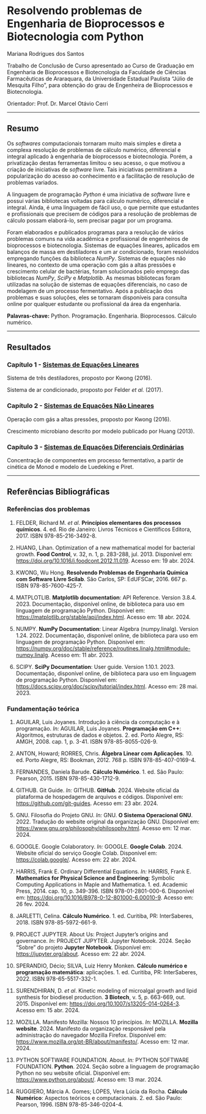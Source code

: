 # Resolvendo problemas de Engenharia de Bioprocessos e Biotecnologia com Python

Mariana Rodrigues dos Santos

Trabalho de Conclusão de Curso apresentado ao Curso de Graduação em Engenharia de Bioprocessos e Biotecnologia da Faculdade de Ciências Farmacêuticas de Araraquara, da Universidade Estadual Paulista “Júlio de Mesquita Filho”, para obtenção do grau de Engenheira de Bioprocessos e Biotecnologia.

Orientador: Prof. Dr. Marcel Otávio Cerri 

---
## Resumo

Os *softwares* computacionais tornaram muito mais simples e direta a complexa resolução de problemas de cálculo numérico, diferencial e integral aplicado à engenharia de bioprocessos e biotecnologia. Porém, a privatização destas ferramentas limitou o seu acesso, o que motivou a criação de iniciativas de *software* livre. Tais iniciativas permitiram a popularização do acesso ao conhecimento e a facilitação de resolução de problemas variados.

A linguagem de programação *Python* é uma iniciativa de *software* livre e possui várias bibliotecas voltadas para cálculo numérico, diferencial e integral. Ainda, é uma linguagem de fácil uso, o que permite que estudantes e profissionais que precisem de códigos para a resolução de problemas de cálculo possam elaborá-lo, sem precisar pagar por um programa.

Foram elaborados e publicados programas para a resolução de vários problemas comuns na vida acadêmica e profissional de engenheiros de bioprocessos e biotecnologia. Sistemas de equações lineares, aplicados em balanços de massa em destiladores e um ar condicionado, foram resolvidos empregando funções da biblioteca *NumPy*. Sistemas de equações não lineares, no contexto de uma operação com gás a altas pressões e crescimento celular de bactérias, foram solucionados pelo emprego das bibliotecas *NumPy*, *SciPy* e *Matplotlib*. As mesmas bibliotecas foram utilizadas na solução de sistemas de equações diferenciais, no caso de modelagem de um processo fermentativo. Após a publicação dos problemas e suas soluções, eles se tornaram disponíveis para consulta online por qualquer estudante ou profissional da área da engenharia.

**Palavras-chave:** Python. Programação. Engenharia. Bioprocessos. Cálculo numérico.

---
## Resultados

### **Capítulo 1** - [Sistemas de Equações Lineares](Sistemas_Equacoes_Lineares.ipynb)
Sistema de três destiladores, proposto por Kwong (2016).

Sistema de ar condicionado, proposto por Felder *et al.* (2017).

### **Capítulo 2** - [Sistemas de Equações Não Lineares](Sistemas_Equacoes_Nao_Lineares.ipynb)
Operação com gás a altas pressões, proposto por Kwong (2016).

Crescimento microbiano descrito por modelo publicado por Huang (2013).

### **Capítulo 3** - [Sistemas de Equações Diferenciais Ordinárias](Sistemas_Equacoes_Diferenciais_Ordinarias.ipynb)
Concentração de componentes em processo fermentativo, a partir de cinética de Monod e modelo de Luedeking e Piret.

---
## Referências Bibliográficas

### Referências dos problemas

1. FELDER, Richard M. *et al*. **Princípios elementares dos processos químicos**. 4. ed. Rio de Janeiro: Livros Técnicos e Científicos Editora, 2017. ISBN 978-85-216-3492-8.

2. HUANG, Lihan. Optimization of a new mathematical model for bacterial growth. **Food Control**, v. 32, n. 1, p. 283-288, jul. 2013. Disponível em: <https://doi.org/10.1016/j.foodcont.2012.11.019>. Acesso em: 19 abr. 2024.

3. KWONG, Wu Hong. **Resolvendo Problemas de Engenharia Química com Software Livre Scilab**. São Carlos, SP: EdUFSCar, 2016. 667 p. ISBN 978-85-7600-425-7.

4. MATPLOTLIB. **Matplotlib documentation**: API Reference. Version 3.8.4. 2023. Documentação, disponível online, de biblioteca para uso em linguagem de programação Python. Disponível em: <https://matplotlib.org/stable/api/index.html>. Acesso em: 18 abr. 2024.

5. NUMPY. **NumPy Documentation**: Linear Algebra (numpy.linalg). Version 1.24. 2022. Documentação, disponível online, de biblioteca para uso em linguagem de programação Python. Disponível em: <https://numpy.org/doc/stable/reference/routines.linalg.html#module-numpy.linalg>. Acesso em: 11 abr. 2023.

6. SCIPY. **SciPy Documentation**: User guide. Version 1.10.1. 2023. Documentação, disponível online, de biblioteca para uso em linguagem de programação Python. Disponível em: <https://docs.scipy.org/doc/scipy/tutorial/index.html>. Acesso em: 28 mai. 2023.


### Fundamentação teórica

1. AGUILAR, Luis Joyanes. Introdução à ciência da computação e à programação. *In:* AGUILAR, Luis Joyanes. **Programação em C++**: Algoritmos, estruturas de dados e objetos. 2. ed. Porto Alegre, RS: AMGH, 2008. cap. 1, p. 3-41. ISBN 978-85-8055-026-9.

2. ANTON, Howard; RORRES, Chris. **Álgebra Linear com Aplicações**. 10. ed. Porto Alegre, RS: Bookman, 2012. 768 p. ISBN 978-85-407-0169-4.

3. FERNANDES, Daniela Barude. **Cálculo Numérico**. 1. ed. São Paulo: Pearson, 2015. ISBN 978-85-430-1712-9.

4. GITHUB. Git Guide. *In:* GITHUB. **GitHub**. 2024. Website oficial da plataforma de hospedagem de arquivos e códigos. Disponível em: <https://github.com/git-guides>. Acesso em: 23 abr. 2024.

5. GNU. Filosofia do Projeto GNU. *In:* GNU. **O Sistema Operacional GNU**. 2022. Tradução do website original da organização GNU. Disponível em: <https://www.gnu.org/philosophy/philosophy.html>. Acesso em: 12 mar. 2024.

6. GOOGLE. Google Colaboratory. *In:* GOOGLE. **Google Colab**. 2024. Website oficial do serviço Google Colab. Disponível em: <https://colab.google/>. Acesso em: 22 abr. 2024.

7. HARRIS, Frank E. Ordinary Differential Equations. *In:* HARRIS, Frank E. **Mathematics for Physical Science and Engineering**: Symbolic Computing Applications in Maple and Mathematica. 1. ed. Academic Press, 2014. cap. 10, p. 349-396. ISBN 978-01-2801-000-6. Disponível em: <https://doi.org/10.1016/B978-0-12-801000-6.00010-9>. Acesso em: 26 fev. 2024.

8. JARLETTI, Celina. **Cálculo Numérico**. 1. ed. Curitiba, PR: InterSaberes, 2018. ISBN 978-85-5972-661-9.

9. PROJECT JUPYTER. About Us: Project Jupyter’s origins and governance. *In:* PROJECT JUPYTER. Jupyter Notebook. 2024. Seção “Sobre” do projeto **Jupyter Notebook**. Disponível em: <https://jupyter.org/about>. Acesso em: 22 abr. 2024.

10. SPERANDIO, Décio; SILVA, Luiz Henry Monken. **Cálculo numérico e programação matemática**: aplicações. 1. ed. Curitiba, PR: InterSaberes, 2022. ISBN 978-65-5517-332-1.

11. SURENDHIRAN, D. *et al*. Kinetic modeling of microalgal growth and lipid synthesis for biodiesel production. **3 Biotech**, v. 5, p. 663-669, out. 2015. Disponível em: <https://doi.org/10.1007/s13205-014-0264-3>. Acesso em: 15 abr. 2024.

12. MOZILLA. Manifesto Mozilla: Nossos 10 princípios. *In:* MOZILLA. **Mozilla website**. 2024. Manifesto da organização responsável pela administração do navegador Mozilla Firefox. Disponível em: <https://www.mozilla.org/pt-BR/about/manifesto/>. Acesso em: 12 mar. 2024.

13. PYTHON SOFTWARE FOUNDATION. About. *In:* PYTHON SOFTWARE FOUNDATION. **Python**. 2024. Seção sobre a linguagem de programação Python no seu website oficial. Disponível em: <https://www.python.org/about/>. Acesso em: 13 mar. 2024.

14. RUGGIERO, Márcia A. Gomes; LOPES, Vera Lúcia da Rocha. **Cálculo Numérico**: Aspectos teóricos e computacionais. 2. ed. São Paulo: Pearson, 1996. ISBN 978-85-346-0204-4.
